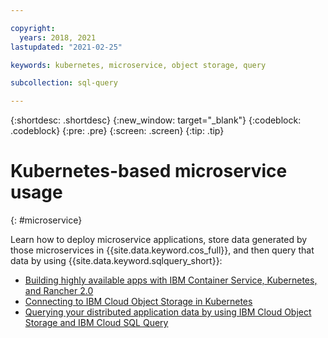 ```yaml
---

copyright:
  years: 2018, 2021
lastupdated: "2021-02-25"

keywords: kubernetes, microservice, object storage, query

subcollection: sql-query

---
```


{:shortdesc: .shortdesc}
{:new_window: target="_blank"}
{:codeblock: .codeblock}
{:pre: .pre}
{:screen: .screen}
{:tip: .tip}


# Kubernetes-based microservice usage
{: #microservice}

Learn how to deploy microservice applications, store data generated by those microservices in {{site.data.keyword.cos_full}}, 
and then query that data by using {{site.data.keyword.sqlquery_short}}:
 - [Building highly available apps with IBM Container Service, Kubernetes, and Rancher 2.0](https://www.ibm.com/cloud/blog/building-apps-ibm-container-service-kubernetes-rancher-2-0)
 - [Connecting to IBM Cloud Object Storage in Kubernetes](https://www.ibm.com/cloud/blog/connecting-ibm-cloud-object-store-kubernetes)
 - [Querying your distributed application data by using IBM Cloud Object Storage and IBM Cloud SQL Query](https://www.ibm.com/cloud/blog/querying-distributed-application-data-using-ibm-cloud-object-storage-ibm-sql-query)  
 
